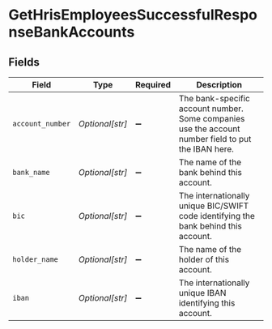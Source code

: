 # GetHrisEmployeesSuccessfulResponseBankAccounts


## Fields

| Field                                                                                               | Type                                                                                                | Required                                                                                            | Description                                                                                         |
| --------------------------------------------------------------------------------------------------- | --------------------------------------------------------------------------------------------------- | --------------------------------------------------------------------------------------------------- | --------------------------------------------------------------------------------------------------- |
| `account_number`                                                                                    | *Optional[str]*                                                                                     | :heavy_minus_sign:                                                                                  | The bank-specific account number. Some companies use the account number field to put the IBAN here. |
| `bank_name`                                                                                         | *Optional[str]*                                                                                     | :heavy_minus_sign:                                                                                  | The name of the bank behind this account.                                                           |
| `bic`                                                                                               | *Optional[str]*                                                                                     | :heavy_minus_sign:                                                                                  | The internationally unique BIC/SWIFT code identifying the bank behind this account.                 |
| `holder_name`                                                                                       | *Optional[str]*                                                                                     | :heavy_minus_sign:                                                                                  | The name of the holder of this account.                                                             |
| `iban`                                                                                              | *Optional[str]*                                                                                     | :heavy_minus_sign:                                                                                  | The internationally unique IBAN identifying this account.                                           |